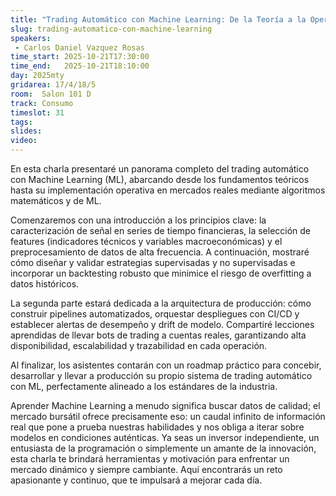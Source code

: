 ```yaml
---
title: "Trading Automático con Machine Learning: De la Teoría a la Operativa Real"
slug: trading-automatico-con-machine-learning
speakers:
 - Carlos Daniel Vazquez Rosas
time_start: 2025-10-21T17:30:00
time_end:   2025-10-21T18:10:00
day: 2025mty
gridarea: 17/4/18/5
room:  Salon 101 D
track: Consumo
timeslot: 31
tags:
slides: 
video: 
---
```


En esta charla presentaré un panorama completo del trading automático con Machine Learning (ML), abarcando desde los fundamentos teóricos hasta su implementación operativa en mercados reales mediante algoritmos matemáticos y de ML.

Comenzaremos con una introducción a los principios clave: la caracterización de señal en series de tiempo financieras, la selección de features (indicadores técnicos y variables macroeconómicas) y el preprocesamiento de datos de alta frecuencia. A continuación, mostraré cómo diseñar y validar estrategias supervisadas y no supervisadas e incorporar un backtesting robusto que minimice el riesgo de overfitting a datos históricos.

La segunda parte estará dedicada a la arquitectura de producción: cómo construir pipelines automatizados, orquestar despliegues con CI/CD y establecer alertas de desempeño y drift de modelo. Compartiré lecciones aprendidas de llevar bots de trading a cuentas reales, garantizando alta disponibilidad, escalabilidad y trazabilidad en cada operación.

Al finalizar, los asistentes contarán con un roadmap práctico para concebir, desarrollar y llevar a producción su propio sistema de trading automático con ML, perfectamente alineado a los estándares de la industria.

Aprender Machine Learning a menudo significa buscar datos de calidad; el mercado bursátil ofrece precisamente eso: un caudal infinito de información real que pone a prueba nuestras habilidades y nos obliga a iterar sobre modelos en condiciones auténticas.
Ya seas un inversor independiente, un entusiasta de la programación o simplemente un amante de la innovación, esta charla te brindará herramientas y motivación para enfrentar un mercado dinámico y siempre cambiante. Aquí encontrarás un reto apasionante y continuo, que te impulsará a mejorar cada día.